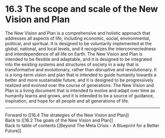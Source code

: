 # 16.3 The scope and scale of the New Vision and Plan

The New Vision and Plan is a comprehensive and holistic approach that addresses all aspects of life, including economic, social, environmental, political, and spiritual. It is designed to be voluntarily implemented at the global, national, and local levels, and it recognizes the interconnectedness and interdependence of all life on Earth. The New Vision and Plan is intended to be flexible and adaptable, and it is designed to be integrated into the existing systems and structures of society in a way that is transformative and evolutionary, rather than disruptive and revolutionary. It is a long-term vision and plan that is intended to guide humanity towards a better and more sustainable future, and it is designed to be progressively realized and evolved over the course of generations. The New Vision and Plan is a living document that is intended to evolve and adapt over time as humanity learns and grows, and it is intended to be a source of guidance, inspiration, and hope for all people and all generations of life. 

___

Forward to [[16.4 The strategies of the New Vision and Plan]]    
Back to [[16.2 The goals of the New Vision and Plan]]    
Back to table of contents [[Beyond The Meta Crisis - A Blueprint for a Better Future]] 